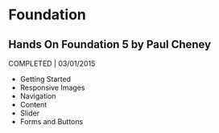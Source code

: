 # Foundation

## Hands On Foundation 5 by Paul Cheney
COMPLETED | 03/01/2015

- Getting Started
- Responsive Images
- Navigation
- Content
- Slider
- Forms and Buttons